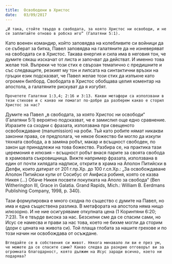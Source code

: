 ```yaml
---
title:  Освободени в Христос
date:   03/09/2017
---
```


`„И така, стойте твърдо в свободата, за която Христос ни освободи, и не се заплитайте отново в робско иго“ (Галатяни 5:1).`

Като военен командир, който заповядва на колебливите си войници да се съберат за битка, Павел заповядва на галатяните да не изневеряват на свободата си в Христос. Такава енергия и сила има в неговия тон, че думите сякаш изскачат от листа и започват да действат. И именно това желае той. Въпреки че този стих е свързан тематично с предишните и със следващите, резкият му тон и липсата на синтактични връзки на гръцки език подсказват, че Павел желае този стих да изпъкне като огромен билборд. Свободата в Христос обобщава целия коментар на апостола, а галатяните рискуват да я изгубят.

`Прочетете Галатяни 1:3,4; 2:16 и 3:13. Какви метафори са използвани в тези стихове и с какво ни помагат по-добре да разберем какво е сторил Христос за нас?`

Думите на Павел „в свободата, за която Христос ни освободи“ (Галатяни 5:1) вероятно подсказват, че е замислил още едно сравнение. Изразите са сходни с фразата, използвана при свещеното освобождаване (manumission) на роби. Тъй като робите нямат никакви законни права, се предполага, че някое божество би могло да изкупи тяхната свобода, а в замяна робът, макар и всъщност свободен, по закон ще принадлежи на това божество. Разбира се, на практика тази церемония е илюзия – всъщност робът внася парите за своята свобода в храмовата съкровищница. Вижте например фразата, използвана в един от почти хилядата надписи, открити в храма на Аполон Питийски в Делфи, които датират от 201 г.пр.Хр. до 100 г.сл.Хр.: „За освобождаване Аполон Питийски купи от Сосибус от Амфиса робиня, която се казва Никея (…) Обаче Никея посвети покупката на Аполо за свобода“ (Ben Witherington III, Grace in Galatia. Grand Rapids, Mich.: William B. Eerdmans Publishing Company, 1998, p. 340).

Тази формулировка е много сходна по същество с думите на Павел, но има и една съществена разлика. В метафората на апостола няма нищо илюзорно. И не ние осигуряваме откупната цена (1 Коринтяни 6:20; 7:23). Тя е твърде висока за нас. Безсилни сме да се спасим сами, но Исус се намесва и прави за нас това, което не бихме могли да сторим (дори с цената на живота си). Той плаща глобата за нашите грехове и по този начин ни освобождава от осъждане.

`Вгледайте се в собствения си живот. Някога минавало ли ви е през ум, че можете да се спасите сами? Какво следва да разкрие отговорът ви за огромната благодарност, която дължим на Исус заради всичко, което ни подарява?`